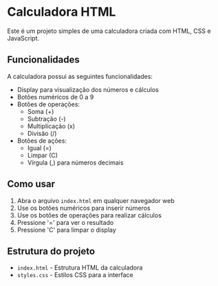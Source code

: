 # Calculadora HTML

Este é um projeto simples de uma calculadora criada com HTML, CSS e JavaScript.

## Funcionalidades

A calculadora possui as seguintes funcionalidades:

-   Display para visualização dos números e cálculos
-   Botões numéricos de 0 a 9
-   Botões de operações:
    -   Soma (+)
    -   Subtração (-)
    -   Multiplicação (x)
    -   Divisão (/)
-   Botões de ações:
    -   Igual (=)
    -   Limpar (C)
    -   Vírgula (,) para números decimais

## Como usar

1. Abra o arquivo `index.html` em qualquer navegador web
2. Use os botões numéricos para inserir números
3. Use os botões de operações para realizar cálculos
4. Pressione '=' para ver o resultado
5. Pressione 'C' para limpar o display

## Estrutura do projeto

-   `index.html` - Estrutura HTML da calculadora
-   `styles.css` - Estilos CSS para a interface
